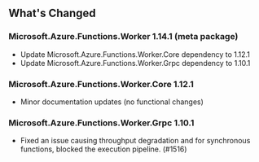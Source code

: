 ## What's Changed

<!-- Please add your release notes in the following format:
- My change description (#PR/#issue)
-->

### Microsoft.Azure.Functions.Worker 1.14.1 (meta package)
- Update Microsoft.Azure.Functions.Worker.Core dependency to 1.12.1
- Update Microsoft.Azure.Functions.Worker.Grpc dependency to 1.10.1
### Microsoft.Azure.Functions.Worker.Core 1.12.1
- Minor documentation updates (no functional changes)
### Microsoft.Azure.Functions.Worker.Grpc 1.10.1
- Fixed an issue causing throughput degradation and for synchronous functions, blocked the execution pipeline. (#1516)
